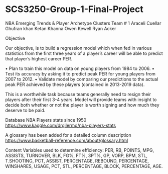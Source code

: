 # SCS3250-Group-1-Final-Project
NBA Emerging Trends &amp; Player Archetype Clusters
Team # 1 Araceli Cuellar Ghufran khan Ketan Khanna Owen Kewell Ryan Acker

Objective

Our objective, is to build a regression model which when fed in various statistics from the first three years of a player’s career will be able to predict that player’s highest career PER.

• Plan to train this model on data on young players from 1984 to 2006. 
• Test its accuracy by asking it to predict peak PER for young players from 2007 to 2012.
• Validate model by comparing our predictions to the actual peak PER achieved by these players (contained in 2013-2019 data).

This is a worthwhile task because teams generally need to resign their players after their first 3-4 years. Model will provide teams with insight to decide both whether or not the player is worth signing and how much they deserve to be paid.

Database NBA Players stats since 1950 https://www.kaggle.com/drgilermo/nba-players-stats

A glossary has been added for a detailed column description https://www.basketball-reference.com/about/glossary.html

Content Variables used to determine efficiency: PER, RB, POINTS, MPG, ASSISTS, TURNOVER, BLK, FG%, FT%, 3PT%, GP, VORP, BPM, STL, T.SHOOTING, PCT, ASSIST, PERCENTAGE, REBOUND, PERCENTAGE, WINSHARES, USAGE, PCT, STL, PERCENTAGE, BLOCK, PERCENTAGE, AGE.
